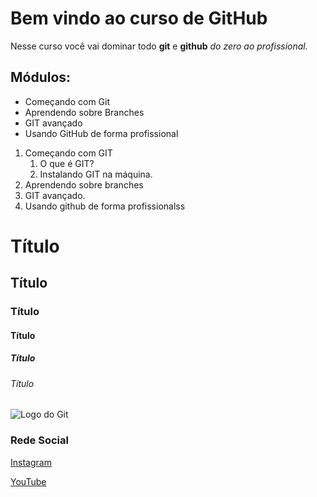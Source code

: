 # Bem vindo ao curso de GitHub
Nesse curso você vai dominar todo **git** e **github** _do zero ao profissional._

## Módulos:
* Começando com Git
* Aprendendo sobre Branches
* GIT avançado
* Usando GitHub de forma profissional

1. Começando com GIT
    1. O que é GIT?
    2. Instalando GIT na máquina.
2. Aprendendo sobre branches
3. GIT avançado.
4. Usando github de forma profissionalss

# Título
## Título
### Título
#### Título
##### Título
###### Título

![Logo do Git](https://git-scm.com/images/logos/downloads/Git-Icon-1788C.png)
 
 ### Rede Social
 [Instagram](https://instagram.com//euabinadabe)

 [YouTube](https://youtube.com//vdevalorant)


